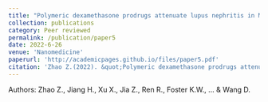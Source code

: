 ```yaml
---
title: "Polymeric dexamethasone prodrugs attenuate lupus nephritis in MRL/lpr mice with reduced glucocorticoid toxicity"
collection: publications
category: Peer reviewed
permalink: /publication/paper5
date: 2022-6-26
venue: 'Nanomedicine'
paperurl: 'http://academicpages.github.io/files/paper5.pdf'
citation: 'Zhao Z.(2022). &quot;Polymeric dexamethasone prodrugs attenuate lupus nephritis in MRL/lpr mice with reduced glucocorticoid toxicity&quot; <i>Nanomedicine</i>.Aug:44:102579.'
---
```


Authors: Zhao Z., Jiang H., Xu X., Jia Z., Ren R., Foster K.W., ... & Wang D.